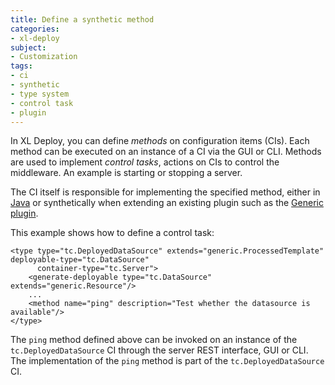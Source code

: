 ```yaml
---
title: Define a synthetic method
categories:
- xl-deploy
subject:
- Customization
tags:
- ci
- synthetic
- type system
- control task
- plugin
---
```


In XL Deploy, you can define _methods_ on configuration items (CIs). Each method can be executed on an instance of a CI via the GUI or CLI. Methods are used to implement _control tasks_, actions on CIs to control the middleware. An example is starting or stopping a server. 

The CI itself is responsible for implementing the specified method, either in [Java](/xl-deploy/how-to/create-an-xl-deploy-plugin.html) or synthetically when extending an existing plugin such as the [Generic plugin](/xl-deploy/concept/introduction-to-the-xl-deploy-generic-plugin.html).

This example shows how to define a control task:

    <type type="tc.DeployedDataSource" extends="generic.ProcessedTemplate" deployable-type="tc.DataSource"
          container-type="tc.Server">
        <generate-deployable type="tc.DataSource" extends="generic.Resource"/>
        ...
        <method name="ping" description="Test whether the datasource is available"/>
    </type>

The `ping` method defined above can be invoked on an instance of the `tc.DeployedDataSource` CI through the server REST interface, GUI or CLI. The implementation of the `ping` method is part of the `tc.DeployedDataSource` CI.
